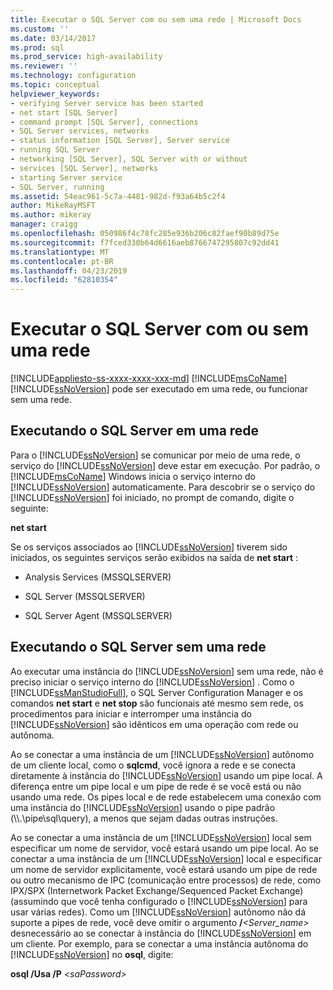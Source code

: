 ```yaml
---
title: Executar o SQL Server com ou sem uma rede | Microsoft Docs
ms.custom: ''
ms.date: 03/14/2017
ms.prod: sql
ms.prod_service: high-availability
ms.reviewer: ''
ms.technology: configuration
ms.topic: conceptual
helpviewer_keywords:
- verifying Server service has been started
- net start [SQL Server]
- command prompt [SQL Server], connections
- SQL Server services, networks
- status information [SQL Server], Server service
- running SQL Server
- networking [SQL Server], SQL Server with or without
- services [SQL Server], networks
- starting Server service
- SQL Server, running
ms.assetid: 54eac961-5c7a-4481-982d-f93a64b5c2f4
author: MikeRayMSFT
ms.author: mikeray
manager: craigg
ms.openlocfilehash: 050986f4c78fc285e936b206c82faef90b89d75e
ms.sourcegitcommit: f7fced330b64d6616aeb8766747295807c92dd41
ms.translationtype: MT
ms.contentlocale: pt-BR
ms.lasthandoff: 04/23/2019
ms.locfileid: "62810354"
---
```

# <a name="run-sql-server-with-or-without-a-network"></a>Executar o SQL Server com ou sem uma rede
[!INCLUDE[appliesto-ss-xxxx-xxxx-xxx-md](../../includes/appliesto-ss-xxxx-xxxx-xxx-md.md)]
  [!INCLUDE[msCoName](../../includes/msconame-md.md)] [!INCLUDE[ssNoVersion](../../includes/ssnoversion-md.md)] pode ser executado em uma rede, ou funcionar sem uma rede.  
  
## <a name="running-sql-server-on-a-network"></a>Executando o SQL Server em uma rede  
 Para o [!INCLUDE[ssNoVersion](../../includes/ssnoversion-md.md)] se comunicar por meio de uma rede, o serviço do [!INCLUDE[ssNoVersion](../../includes/ssnoversion-md.md)] deve estar em execução. Por padrão, o [!INCLUDE[msCoName](../../includes/msconame-md.md)] Windows inicia o serviço interno do [!INCLUDE[ssNoVersion](../../includes/ssnoversion-md.md)] automaticamente. Para descobrir se o serviço do [!INCLUDE[ssNoVersion](../../includes/ssnoversion-md.md)] foi iniciado, no prompt de comando, digite o seguinte:  
  
 **net start**  
  
 Se os serviços associados ao [!INCLUDE[ssNoVersion](../../includes/ssnoversion-md.md)] tiverem sido iniciados, os seguintes serviços serão exibidos na saída de **net start** :  
  
-   Analysis Services (MSSQLSERVER)  
  
-   SQL Server (MSSQLSERVER)  
  
-   SQL Server Agent (MSSQLSERVER)  
  
## <a name="running-sql-server-without-a-network"></a>Executando o SQL Server sem uma rede  
 Ao executar uma instância do [!INCLUDE[ssNoVersion](../../includes/ssnoversion-md.md)] sem uma rede, não é preciso iniciar o serviço interno do [!INCLUDE[ssNoVersion](../../includes/ssnoversion-md.md)] . Como o [!INCLUDE[ssManStudioFull](../../includes/ssmanstudiofull-md.md)], o SQL Server Configuration Manager e os comandos **net start** e **net stop** são funcionais até mesmo sem rede, os procedimentos para iniciar e interromper uma instância do [!INCLUDE[ssNoVersion](../../includes/ssnoversion-md.md)] são idênticos em uma operação com rede ou autônoma.  
  
 Ao se conectar a uma instância de um [!INCLUDE[ssNoVersion](../../includes/ssnoversion-md.md)] autônomo de um cliente local, como o **sqlcmd**, você ignora a rede e se conecta diretamente à instância do [!INCLUDE[ssNoVersion](../../includes/ssnoversion-md.md)] usando um pipe local. A diferença entre um pipe local e um pipe de rede é se você está ou não usando uma rede. Os pipes local e de rede estabelecem uma conexão com uma instância do [!INCLUDE[ssNoVersion](../../includes/ssnoversion-md.md)] usando o pipe padrão (\\\\.\pipe\sql\query), a menos que sejam dadas outras instruções.  
  
 Ao se conectar a uma instância de um [!INCLUDE[ssNoVersion](../../includes/ssnoversion-md.md)] local sem especificar um nome de servidor, você estará usando um pipe local. Ao se conectar a uma instância de um [!INCLUDE[ssNoVersion](../../includes/ssnoversion-md.md)] local e especificar um nome de servidor explicitamente, você estará usando um pipe de rede ou outro mecanismo de IPC (comunicação entre processos) de rede, como IPX/SPX (Internetwork Packet Exchange/Sequenced Packet Exchange) (assumindo que você tenha configurado o [!INCLUDE[ssNoVersion](../../includes/ssnoversion-md.md)] para usar várias redes). Como um [!INCLUDE[ssNoVersion](../../includes/ssnoversion-md.md)] autônomo não dá suporte a pipes de rede, você deve omitir o argumento **/**_<Server_name>_ desnecessário ao se conectar à instância do [!INCLUDE[ssNoVersion](../../includes/ssnoversion-md.md)] em um cliente. Por exemplo, para se conectar a uma instância autônoma do [!INCLUDE[ssNoVersion](../../includes/ssnoversion-md.md)] no **osql**, digite:  
  
 **osql /Usa /P** _\<saPassword>_  
  
  
